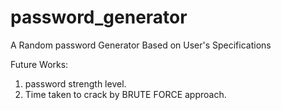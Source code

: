 # password_generator
A Random password Generator Based on User's Specifications

Future Works:
1) password strength level.
2) Time taken to crack by BRUTE FORCE approach.
